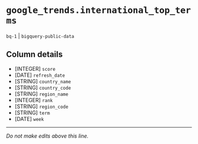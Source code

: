 # `google_trends.international_top_terms`
`bq-1` | `bigquery-public-data`

## Column details
* [INTEGER]   `score`
* [DATE]      `refresh_date`
* [STRING]    `country_name`
* [STRING]    `country_code`
* [STRING]    `region_name`
* [INTEGER]   `rank`
* [STRING]    `region_code`
* [STRING]    `term`
* [DATE]      `week`

-------------------------------------------------------------------------------
*Do not make edits above this line.*
